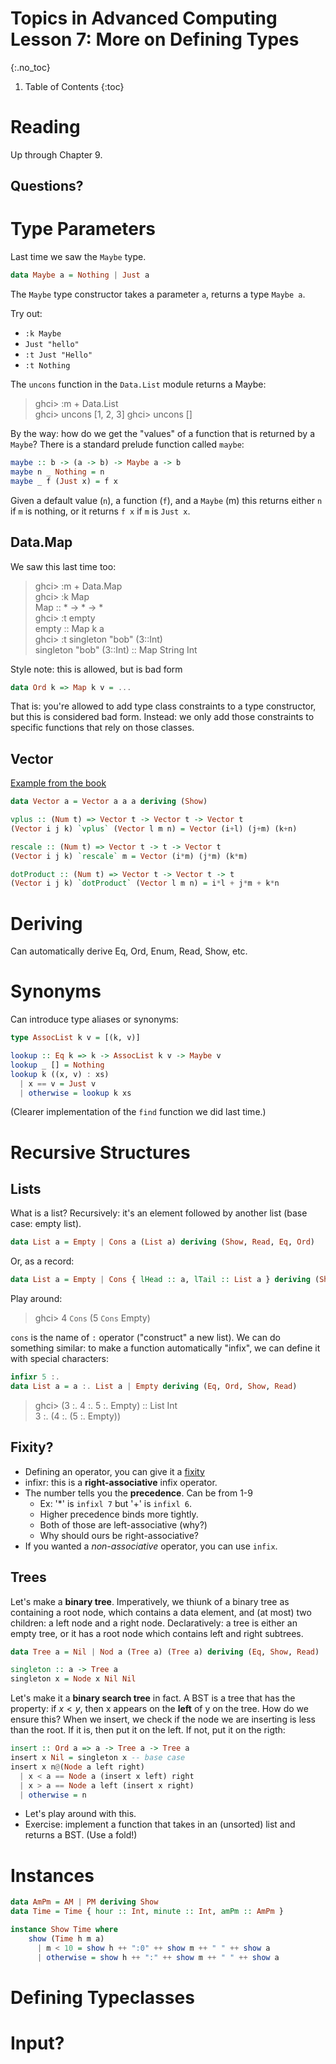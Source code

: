 # Topics in Advanced Computing Lesson 7: More on Defining Types
{:.no_toc}

1. Table of Contents
{:toc}

# Reading

Up through Chapter 9.

## Questions?

# Type Parameters

Last time we saw the `Maybe` type.

```haskell
data Maybe a = Nothing | Just a
```

The `Maybe` type constructor takes a parameter `a`, returns a type `Maybe a`.

Try out:

* `:k Maybe`
* `Just "hello"`
* `:t Just "Hello"`
* `:t Nothing`

The `uncons` function in the `Data.List` module returns a Maybe:

> ghci> :m + Data.List  
> ghci> uncons [1, 2, 3]
> ghci> uncons []

By the way: how do we get the "values" of a function that is returned by a `Maybe`? There is a standard prelude function called `maybe`:

```haskell
maybe :: b -> (a -> b) -> Maybe a -> b
maybe n _ Nothing = n
maybe _ f (Just x) = f x
```

Given a default value (`n`), a function (`f`), and a `Maybe` (m) this returns either `n` if `m` is nothing, or it returns `f x` if `m` is `Just x`.

## Data.Map

We saw this last time too:

> ghci> :m + Data.Map  
> ghci> :k Map  
> Map :: * -> * -> *  
> ghci> :t empty  
> empty :: Map k a  
> ghci> :t singleton "bob" (3::Int)  
> singleton "bob" (3::Int) :: Map String Int

Style note: this is allowed, but is bad form

```haskell
data Ord k => Map k v = ...
```

That is: you're allowed to add type class constraints to a type constructor, but this is considered bad form. Instead: we only add those constraints to specific functions that rely on those classes.

## Vector

[Example from the book](https://learnyouahaskell.com/making-our-own-types-and-typeclasses#type-parameters)

```haskell
data Vector a = Vector a a a deriving (Show)

vplus :: (Num t) => Vector t -> Vector t -> Vector t
(Vector i j k) `vplus` (Vector l m n) = Vector (i+l) (j+m) (k+n)

rescale :: (Num t) => Vector t -> t -> Vector t
(Vector i j k) `rescale` m = Vector (i*m) (j*m) (k*m)

dotProduct :: (Num t) => Vector t -> Vector t -> t
(Vector i j k) `dotProduct` (Vector l m n) = i*l + j*m + k*n
```

# Deriving

Can automatically derive Eq, Ord, Enum, Read, Show, etc.

# Synonyms

Can introduce type aliases or synonyms:

```haskell
type AssocList k v = [(k, v)]

lookup :: Eq k => k -> AssocList k v -> Maybe v
lookup _ [] = Nothing
lookup k ((x, v) : xs)
  | x == v = Just v
  | otherwise = lookup k xs
```

(Clearer implementation of the `find` function we did last time.)

# Recursive Structures

## Lists

What is a list? Recursively: it's an element followed by another list (base case: empty list).

```haskell
data List a = Empty | Cons a (List a) deriving (Show, Read, Eq, Ord)
```

Or, as a record:

```haskell
data List a = Empty | Cons { lHead :: a, lTail :: List a } deriving (Show, Read, Eq, Ord)
```

Play around:

> ghci> 4 `Cons` (5 `Cons` Empty)  

`cons` is the name of `:` operator ("construct" a new list). We can do something similar: to make a function automatically "infix", we can define it with special characters:

```haskell
infixr 5 :.
data List a = a :. List a | Empty deriving (Eq, Ord, Show, Read)
```

> ghci> (3 :. 4 :. 5 :. Empty) :: List Int  
> 3 :. (4 :. (5 :. Empty))

## Fixity?

* Defining an operator, you can give it a [fixity](https://www.haskell.org/onlinereport/decls.html)
* infixr: this is a **right-associative** infix operator.
* The number tells you the **precedence**. Can be from 1-9
  * Ex: '*' is `infixl 7` but '+' is `infixl 6`.
  * Higher precedence binds more tightly.
  * Both of those are left-associative (why?)
  * Why should ours be right-associative?
* If you wanted a *non-associative* operator, you can use `infix`.

## Trees

Let's make a **binary tree**. Imperatively, we thiunk of a binary tree as containing a root node, which contains a data element, and (at most) two children: a left node and a right node. Declaratively: a tree is either an empty tree, or it has a root node which contains left and right subtrees.


```haskell
data Tree a = Nil | Nod a (Tree a) (Tree a) deriving (Eq, Show, Read)

singleton :: a -> Tree a
singleton x = Node x Nil Nil
```

Let's make it a **binary search tree** in fact. A BST is a tree that has the property: if $x < y$, then x appears on the **left** of y on the tree. How do we ensure this? When we insert, we check if the node we are inserting is less than the root. If it is, then put it on the left. If not, put it on the rigth:

```haskell
insert :: Ord a => a -> Tree a -> Tree a
insert x Nil = singleton x -- base case
insert x n@(Node a left right)
  | x < a == Node a (insert x left) right
  | x > a == Node a left (insert x right)
  | otherwise = n
```

* Let's play around with this.
* Exercise: implement a function that takes in an (unsorted) list and returns a BST. (Use a fold!)

# Instances

```haskell
data AmPm = AM | PM deriving Show
data Time = Time { hour :: Int, minute :: Int, amPm :: AmPm }

instance Show Time where
    show (Time h m a)
      | m < 10 = show h ++ ":0" ++ show m ++ " " ++ show a
      | otherwise = show h ++ ":" ++ show m ++ " " ++ show a
```

# Defining Typeclasses

# Input?